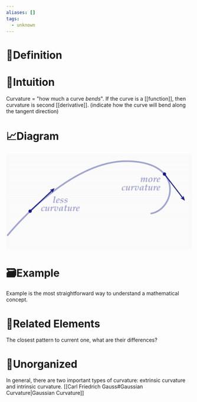 ```yaml
---
aliases: []
tags:
  - unknown
---
```



# 📝Definition

# 🧠Intuition
Curvature = "how much a curve *bends*". If the curve is a [[function]], then curvature is second [[derivative]]. (indicate how the curve will bend along the tangent direction)

# 📈Diagram
![|300](../assets/curvature.png)


# 🗃Example
Example is the most straightforward way to understand a mathematical concept.

# 🌱Related Elements
The closest pattern to current one, what are their differences?


# 🍂Unorganized
In general, there are two important types of curvature: extrinsic curvature and intrinsic curvature.
[[Carl Friedrich Gauss#Gaussian Curvature|Gaussian Curvature]]
